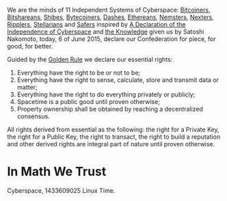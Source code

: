 We are the minds of 11 Independent Systems of Cyberspace: [Bitcoiners][1], [Bitshareans][2], [Shibes][3], [Bytecoiners][4], [Dashes][5], [Ethereans][6], [Nemsters][7], [Nexters][8], [Ripplers][9], [Stellarians][10] and [Safers][13] inspired by [A Declaration of the Independence of Cyberspace][11] and [the Knowledge][14] given us by Satoshi Nakomoto, today, 6 of June 2015, declare our Confederation for piece, for good, for better.

Guided by the [Golden Rule][12] we declare our essential rights:

1. Everything have the right to be or not to be;
2. Everything have the right to sense, calculate, store and transmit data or matter;
3. Everything have the right to do everything privately or publicly;
4. Spacetime is a public good until proven otherwise;
5. Property ownership shall be obtained by reaching a decentralized consensus.

All rights derived from essential as the following: the right for a Private Key, the right for a Public Key, the right to transact, the right to build a reputation and other derived rights are integral part of nature until  proven otherwise.

# In Math We Trust

Cyberspace, 1433609025 Linux Time.


  [1]: http://bitcoin.org
  [2]: http://bitshares.org
  [3]: http://dogecoin.com/
  [4]: http://bytecoiner.org/
  [5]: https://www.dashpay.io/
  [6]: http://ethereum.org
  [7]: http://nem.io
  [8]: http://nxt.org
  [9]: http://ripple.com
  [10]: https://www.stellar.org/
  [11]: https://projects.eff.org/~barlow/Declaration-Final.html
  [12]: https://en.wikipedia.org/wiki/Golden_Rule
  [13]: http://safenet.com
  [14]: https://bitcoin.org/bitcoin.pdf